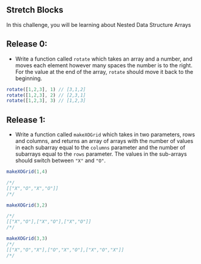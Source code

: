 ## Stretch Blocks

In this challenge, you will be learning about Nested Data Structure Arrays

## Release 0:

- Write a function called `rotate` which takes an array and a number, and moves each element however many spaces the number is to the right. For the value at the end of the array, `rotate` should move it back to the beginning.
```js
rotate([1,2,3], 1) // [3,1,2]
rotate([1,2,3], 2) // [2,3,1]
rotate([1,2,3], 3) // [1,2,3]
```

## Release 1:

- Write a function called `makeXOGrid` which takes in two parameters, rows and columns, and returns an array of arrays with the number of values in each subarray equal to the `columns` parameter and the number of subarrays equal to the `rows` parameter. The values in the sub-arrays should switch between `"X"` and `"O"`.
```js
makeXOGrid(1,4) 

/*/
[["X","O","X","O"]]
/*/

makeXOGrid(3,2) 

/*/
[["X","O"],["X","O"],["X","O"]]
/*/

makeXOGrid(3,3) 
/*/
[["X","O","X"],["O","X","O"],["X","O","X"]]
/*/
```